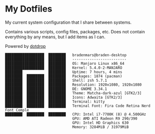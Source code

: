 # My Dotfiles

My current system configuration that I share between systems.

Contains various scripts, config files, packages, etc.
Does not contain everything by any means, but I add items as I can.

Powered by [dotdrop](https://github.com/deadc0de6/dotdrop)

```
██████████████████  ████████   bradenmars@braden-desktop 
██████████████████  ████████   ------------------------- 
██████████████████  ████████   OS: Manjaro Linux x86_64 
██████████████████  ████████   Kernel: 5.4.0-2-MANJARO 
████████            ████████   Uptime: 7 hours, 4 mins 
████████  ████████  ████████   Packages: 1874 (pacman) 
████████  ████████  ████████   Shell: zsh 5.7.1 
████████  ████████  ████████   Resolution: 1920x1080, 1920x1080 
████████  ████████  ████████   DE: GNOME 3.34.1 
████████  ████████  ████████   Theme: Matcha-dark-azul [GTK2/3] 
████████  ████████  ████████   Icons: Adwaita [GTK2/3] 
████████  ████████  ████████   Terminal: kitty 
████████  ████████  ████████   Terminal Font: Fira Code Retina Nerd Font Comple 
████████  ████████  ████████   CPU: Intel i7-7700K (8) @ 4.500GHz 
                               GPU: AMD ATI Radeon R9 290/390 
                               GPU: Intel HD Graphics 630 
                               Memory: 3284MiB / 31979MiB 

```
